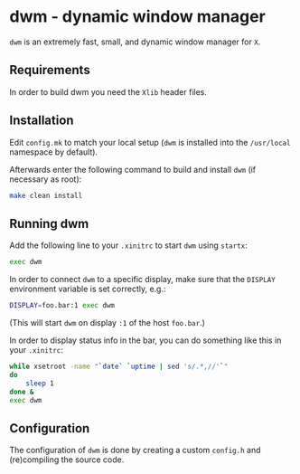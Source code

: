 # dwm - dynamic window manager
`dwm` is an extremely fast, small, and dynamic window manager for `X`.

## Requirements
In order to build dwm you need the `Xlib` header files.

## Installation
Edit `config.mk` to match your local setup (`dwm` is installed into
the `/usr/local` namespace by default).

Afterwards enter the following command to build and install `dwm` (if
necessary as root):

```sh
make clean install
```

## Running dwm
Add the following line to your `.xinitrc` to start `dwm` using `startx`:

```sh
exec dwm
```

In order to connect `dwm` to a specific display, make sure that
the `DISPLAY` environment variable is set correctly, e.g.:

```sh
DISPLAY=foo.bar:1 exec dwm
```

(This will start `dwm` on display `:1` of the host `foo.bar`.)

In order to display status info in the bar, you can do something
like this in your `.xinitrc`:

```sh
while xsetroot -name "`date` `uptime | sed 's/.*,//'`"
do
    sleep 1
done &
exec dwm
```

## Configuration
The configuration of `dwm` is done by creating a custom `config.h`
and (re)compiling the source code.
